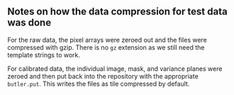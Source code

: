 ## Notes on how the data compression for test data was done

For the raw data, the pixel arrays were zeroed out and the files were
compressed with gzip.  There is no `gz` extension as we still need the
template strings to work.

For calibrated data, the individual image, mask, and variance planes were
zeroed and then put back into the repository with the appropriate `butler.put`.
This writes the files as tile compressed by default.
